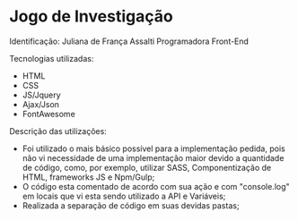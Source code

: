 # Jogo de Investigação

Identificação:
Juliana de França Assalti
Programadora Front-End

Tecnologias utilizadas:
- HTML
- CSS
- JS/Jquery
- Ajax/Json
- FontAwesome

Descrição das utilizações:
- Foi utilizado o mais básico possível para a implementação pedida, pois não vi necessidade de uma implementação maior devido a quantidade de código, como, por exemplo, utilizar SASS, Componentização de HTML, frameworks JS e Npm/Gulp;
- O código esta comentado de acordo com sua ação e com "console.log" em locais que vi esta sendo utilizado a API e Variáveis;
- Realizada a separação de código em suas devidas pastas;